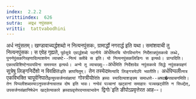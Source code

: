 ```yaml
---
index:  2.2.2
vrittiindex:  626
sutra:  अद्र्ध नपुंसकम्
vritti:  tattvabodhini 
---
```


अर्ध नपुंसतम्। खण्डावाच्यर्द्धशब्दो न नित्यनपुंसकः, ग्रामार्द्धो नगरार्द्ध इति यथा। समांशवाची तु नित्यनपुंसकः। स एवेह गृह्यते, `पूर्वसूत्रे एवार्द्धशब्दे पठनीये `अर्ध`मितचि योगविभागेन निर्देशान्नपुंसकत्वे लब्धे, पुनर्नपुंसकगिरहणादित्याशयेन व्याचष्टे--नित्यं क्लीबे स इति। यो नित्यनपुंसकलिङिगः स इत्यर्थः। प्राग्वदिति। एकत्वविशिष्टेनावयविना समस्यत इत्यर्थः। अन्ये तु व्याचख्युः--`अर्ध`मिति निर्देशादेव नपुंसकत्वे सिद्धे नपुंसकग्रहणं `सूत्रेषु लिङ्गनिर्देशो न विवक्षितः`इति ज्ञापयितुम्। `तेन तस्येद`मित्यादि लिङ्गत्रयेऽपि भवतीति। `अर्धपिप्पली`त्यत्र `एकविभक्ति चापूर्वनिपाते`इत्युपसर्जनसंज्ञायां `गोस्त्रीयो`रिति ह्रस्वः स्यादित्याशङ्क्य समाधत्ते--अषठ�न्तवचनमिति। तेन पिप्पलीशब्दस्याऽनुपसर्जनत्वातन्न दोष इति भावः। नन्वेवं पञ्चानां खट्वानां समाहारः पञ्चखट्वीति न सिध्द्येत्, उपसर्जनसंज्ञानिषेधेन खट्वेत्याकारे ह्रस्वाप्रवृत्तेरदन्तत्वाभावेन `द्विगोः`इति ङीपोऽप्रवृत्तेरत आह--।

